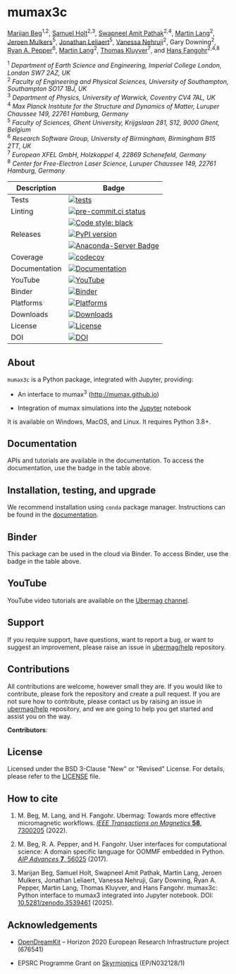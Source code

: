 # mumax3c

[Marijan Beg](https://github.com/marijanbeg)<sup>1,2</sup>, [Samuel Holt](https://github.com/samjrholt)<sup>2,3</sup>, [Swapneel Amit Pathak](https://github.com/swapneelap)<sup>2,4</sup>, [Martin Lang](https://github.com/lang-m)<sup>2</sup>, [Jeroen Mulkers](https://github.com/JeroenMulkers)<sup>5</sup>, [Jonathan Leliaert](https://github.com/JLeliaert)<sup>5</sup>, [Vanessa Nehruji](https://github.com/vanessanehruji)<sup>2</sup>, Gary Downing<sup>2</sup>, [Ryan A. Pepper](https://github.com/rpep)<sup>6</sup>, [Martin Lang](https://github.com/lang-m)<sup>2</sup>, [Thomas Kluyver](https://github.com/takluyver)<sup>7</sup>, and [Hans Fangohr](https://github.com/fangohr)<sup>2,4,8</sup>

<sup>1</sup> *Department of Earth Science and Engineering, Imperial College London, London SW7 2AZ, UK*  
<sup>2</sup> *Faculty of Engineering and Physical Sciences, University of Southampton, Southampton SO17 1BJ, UK*  
<sup>3</sup> *Department of Physics, University of Warwick, Coventry CV4 7AL, UK*  
<sup>4</sup> *Max Planck Institute for the Structure and Dynamics of Matter, Luruper Chaussee 149, 22761 Hamburg, Germany*  
<sup>5</sup> *Faculty of Sciences, Ghent University, Krijgslaan 281, S12, 9000 Ghent, Belgium*  
<sup>6</sup> *Research Software Group, University of Birmingham, Birmingham B15 2TT, UK*  
<sup>7</sup> *European XFEL GmbH, Holzkoppel 4, 22869 Schenefeld, Germany*  
<sup>8</sup> *Center for Free-Electron Laser Science, Luruper Chaussee 149, 22761 Hamburg, Germany*  


| Description | Badge |
| --- | --- |
| Tests | [![tests](https://github.com/ubermag/mumax3c/actions/workflows/tests.yml/badge.svg)](https://github.com/ubermag/mumax3c/actions/workflows/tests.yml) |
| Linting | [![pre-commit.ci status](https://results.pre-commit.ci/badge/github/ubermag/mumax3c/master.svg)](https://results.pre-commit.ci/latest/github/ubermag/mumax3c/master) |
|         | [![Code style: black](https://img.shields.io/badge/code%20style-black-000000.svg)](https://github.com/psf/black) |
| Releases | [![PyPI version](https://badge.fury.io/py/mumax3c.svg)](https://badge.fury.io/py/mumax3c) |
|          | [![Anaconda-Server Badge](https://anaconda.org/conda-forge/mumax3c/badges/version.svg)](https://anaconda.org/conda-forge/mumax3c) |
| Coverage | [![codecov](https://codecov.io/gh/ubermag/mumax3c/branch/master/graph/badge.svg?token=hcK4fofmrL)](https://codecov.io/gh/ubermag/mumax3c) |
| Documentation | [![Documentation](https://img.shields.io/badge/Docs-ubermag.github.io-blue)](https://ubermag.github.io/documentation/mumax3c.html) |
| YouTube | [![YouTube](https://img.shields.io/badge/YouTube-ubermag-blue)](https://www.youtube.com/channel/UC7MSqVQSMFV42R1jAYmKGLg) |
| Binder | [![Binder](https://mybinder.org/badge_logo.svg)](https://mybinder.org/v2/gh/ubermag/mumax3c/latest?urlpath=lab/tree/docs) |
| Platforms | [![Platforms](https://anaconda.org/conda-forge/mumax3c/badges/platforms.svg)](https://anaconda.org/conda-forge/mumax3c) |
| Downloads | [![Downloads](https://anaconda.org/conda-forge/mumax3c/badges/downloads.svg)](https://anaconda.org/conda-forge/mumax3c) |
| License | [![License](https://img.shields.io/badge/License-BSD%203--Clause-blue.svg)](https://opensource.org/licenses/BSD-3-Clause) |
| DOI | [![DOI](https://zenodo.org/badge/DOI/10.5281/zenodo.3539461.svg)](https://doi.org/10.5281/zenodo.3539461) |

## About

`mumax3c` is a Python package, integrated with Jupyter, providing:

- An interface to mumax<sup>3</sup> (http://mumax.github.io)

- Integration of mumax simulations into the [Jupyter](https://jupyter.org) notebook


It is available on Windows, MacOS, and Linux. It requires Python 3.8+.

## Documentation

APIs and tutorials are available in the documentation. To access the documentation, use the badge in the table above.

## Installation, testing, and upgrade

We recommend installation using `conda` package manager. Instructions can be found in the [documentation](https://ubermag.github.io/installation.html).

## Binder

This package can be used in the cloud via Binder. To access Binder, use the badge in the table above.

## YouTube

YouTube video tutorials are available on the [Ubermag channel](https://www.youtube.com/channel/UC7MSqVQSMFV42R1jAYmKGLg).

## Support

If you require support, have questions, want to report a bug, or want to suggest an improvement, please raise an issue in [ubermag/help](https://github.com/ubermag/help) repository.

## Contributions

All contributions are welcome, however small they are. If you would like to contribute, please fork the repository and create a pull request. If you are not sure how to contribute, please contact us by raising an issue in [ubermag/help](https://github.com/ubermag/help) repository, and we are going to help you get started and assist you on the way.

**Contributors**:


## License

Licensed under the BSD 3-Clause "New" or "Revised" License. For details, please refer to the [LICENSE](LICENSE) file.

## How to cite

1. M. Beg, M. Lang, and H. Fangohr. Ubermag: Towards more effective micromagnetic workflows. [*IEEE Transactions on Magnetics* **58**, 7300205](https://doi.org/10.1109/TMAG.2021.3078896) (2022).

2. M. Beg, R. A. Pepper, and H. Fangohr. User interfaces for computational science: A domain specific language for OOMMF embedded in Python. [*AIP Advances* **7**, 56025](http://aip.scitation.org/doi/10.1063/1.4977225) (2017).

3. Marijan Beg, Samuel Holt, Swapneel Amit Pathak, Martin Lang, Jeroen Mulkers, Jonathan Leliaert, Vanessa Nehruji, Gary Downing, Ryan A. Pepper, Martin Lang, Thomas Kluyver, and Hans Fangohr. mumax3c: Python interface to mumax3 integrated into Jupyter notebook. DOI: [10.5281/zenodo.3539461](http://doi.org/10.5281/zenodo.3539461) (2025).

## Acknowledgements

- [OpenDreamKit](http://opendreamkit.org/) – Horizon 2020 European Research Infrastructure project (676541)

- EPSRC Programme Grant on [Skyrmionics](http://www.skyrmions.ac.uk) (EP/N032128/1)
